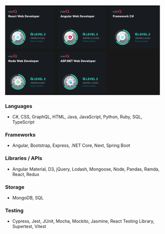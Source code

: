 ![PluralSight Role IQs](pluralsight-5-roles.png "Pluralsight")

### Languages
- C#, CSS, GraphQL, HTML, Java, JavaScript, Python, Ruby, SQL, TypeScript

### Frameworks
- Angular, Bootstrap, Express, .NET Core, Next, Spring Boot

### Libraries / APIs
-  Angular Material, D3, jQuery, Lodash, Mongoose, Node, Pandas, Ramda, React, Redux

### Storage
- MongoDB, SQL

### Testing
- Cypress, Jest, JUnit, Mocha, Mockito, Jasmine, React Testing Library, Supertest, Vitest 
